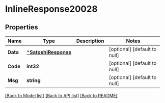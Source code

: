 # InlineResponse20028

## Properties
Name | Type | Description | Notes
------------ | ------------- | ------------- | -------------
**Data** | [***SatoshiResponse**](SatoshiResponse.md) |  | [optional] [default to null]
**Code** | **int32** |  | [optional] [default to null]
**Msg** | **string** |  | [optional] [default to null]

[[Back to Model list]](../README.md#documentation-for-models) [[Back to API list]](../README.md#documentation-for-api-endpoints) [[Back to README]](../README.md)

